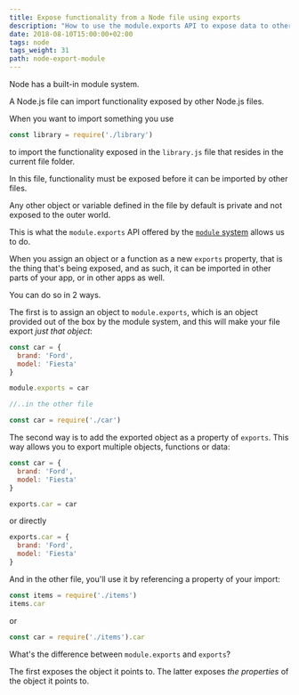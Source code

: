 ```yaml
---
title: Expose functionality from a Node file using exports
description: "How to use the module.exports API to expose data to other files in your application, or to other applications as well"
date: 2018-08-10T15:00:00+02:00
tags: node
tags_weight: 31
path: node-export-module
---
```


Node has a built-in module system.

A Node.js file can import functionality exposed by other Node.js files.

When you want to import something you use

```js
const library = require('./library')
```

to import the functionality exposed in the `library.js` file that resides in the current file folder.

In this file, functionality must be exposed before it can be imported by other files.

Any other object or variable defined in the file by default is private and not exposed to the outer world.

This is what the `module.exports` API offered by the [`module` system](https://nodejs.org/api/modules.html) allows us to do.

When you assign an object or a function as a new `exports` property, that is the thing that's being exposed, and as such, it can be imported in other parts of your app, or in other apps as well.

You can do so in 2 ways.

The first is to assign an object to `module.exports`, which is an object provided out of the box by the module system, and this will make your file export _just that object_:

```js
const car = {
  brand: 'Ford',
  model: 'Fiesta'
}

module.exports = car

//..in the other file

const car = require('./car')
```

The second way is to add the exported object as a property of `exports`. This way allows you to export multiple objects, functions or data:

```js
const car = {
  brand: 'Ford',
  model: 'Fiesta'
}

exports.car = car
```

or directly

```js
exports.car = {
  brand: 'Ford',
  model: 'Fiesta'
}
```

And in the other file, you'll use it by referencing a property of your import:

```js
const items = require('./items')
items.car
```

or

```js
const car = require('./items').car
```

What's the difference between `module.exports` and `exports`?

The first exposes the object it points to.
The latter exposes _the properties_ of the object it points to.